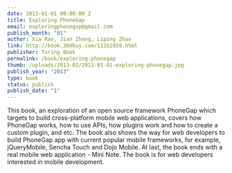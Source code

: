 ```yaml
--- 
date: 2013-01-01 00:00:00 Z
title: Exploring PhoneGap
email: exploringphonegap@gmail.com
publish_month: "01"
author: Xia Rao, Jian Zhang, Liping Zhao
link: http://book.360buy.com/11162059.html
publisher: Turing Book
permalink: /book/exploring-phonegap
thumb: /uploads/2013-02/2013-01-01-exploring-phonegap.jpg
publish_year: "2013"
type: book
status: publish
publish_date: "1"
---
```


This book, an exploration of an open source framework PhoneGap which targets to build cross-platform mobile web applications, covers how PhoneGap works, how to use APIs, how plugins work and how to create a custom plugin, and etc. The book also shows the way for web developers to build PhoneGap app with current popular mobile frameworks, for example, jQueryMobile, Sencha Touch and Dojo Mobile. At last, the book ends with a real mobile web application - Mini Note.
The book is for web developers interested in mobile development.
